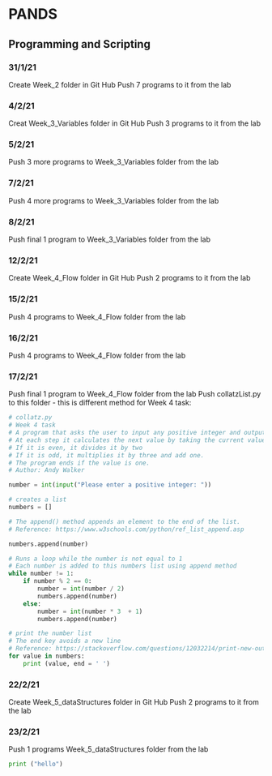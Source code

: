 # PANDS
## Programming and Scripting

### 31/1/21
Create Week_2 folder in Git Hub
Push 7 programs to it from the lab 

### 4/2/21
Creat Week_3_Variables folder in Git Hub
Push 3 programs to it from the lab

### 5/2/21
Push 3 more programs to Week_3_Variables folder from the lab

### 7/2/21 
Push 4 more programs to Week_3_Variables folder from the lab

### 8/2/21
Push final 1 program to Week_3_Variables folder from the lab

### 12/2/21
Create Week_4_Flow folder in Git Hub
Push 2 programs to it from the lab

### 15/2/21
Push 4 programs to Week_4_Flow folder from the lab

### 16/2/21
Push 4 programs to Week_4_Flow folder from the lab

### 17/2/21
Push final 1 program to Week_4_Flow folder from the lab
Push collatzList.py to this folder - this is different method for Week 4 task:

```python
# collatz.py
# Week 4 task
# A program that asks the user to input any positive integer and outputs the successive values of the following calculation.
# At each step it calculates the next value by taking the current value
# If it is even, it divides it by two
# If it is odd, it multiplies it by three and add one.
# The program ends if the value is one.
# Author: Andy Walker

number = int(input("Please enter a positive integer: "))

# creates a list
numbers = []

# The append() method appends an element to the end of the list.
# Reference: https://www.w3schools.com/python/ref_list_append.asp

numbers.append(number)

# Runs a loop while the number is not equal to 1
# Each number is added to this numbers list using append method
while number != 1:
    if number % 2 == 0:
        number = int(number / 2)
        numbers.append(number)
    else:
        number = int(number * 3  + 1)
        numbers.append(number)

# print the number list
# The end key avoids a new line
# Reference: https://stackoverflow.com/questions/12032214/print-new-output-on-same-line
for value in numbers:
    print (value, end = ' ')

```

### 22/2/21
Create Week_5_dataStructures folder in Git Hub
Push 2 programs to it from the lab

### 23/2/21
Push 1 programs Week_5_dataStructures folder from the lab

```python
print ("hello")
```